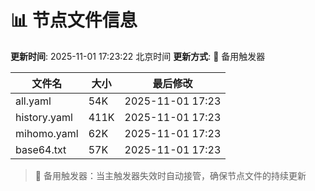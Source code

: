# 📊 节点文件信息

**更新时间**: 2025-11-01 17:23:22 北京时间
**更新方式**: 🔄 备用触发器

| 文件名 | 大小 | 最后修改 |
|--------|------|----------|
| all.yaml | 54K | 2025-11-01 17:23 |
| history.yaml | 411K | 2025-11-01 17:23 |
| mihomo.yaml | 62K | 2025-11-01 17:23 |
| base64.txt | 57K | 2025-11-01 17:23 |

> 🔄 备用触发器：当主触发器失效时自动接管，确保节点文件的持续更新
